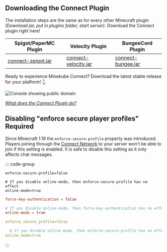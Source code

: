 ## Downloading the Connect Plugin

The installation steps are the same as for every other Minecraft plugin
_(Download jar, put in plugins folder, start server)_. Download the Connect plugin right here!

| <VPBadge>Spigot/PaperMC Plugin</VPBadge>                                                                   | <VPBadge>Velocity Plugin</VPBadge>                                                                             | <VPBadge>BungeeCord Plugin</VPBadge>                                                                       |
|------------------------------------------------------------------------------------------------------------|----------------------------------------------------------------------------------------------------------------|------------------------------------------------------------------------------------------------------------|
| [connect-spigot.jar](https://github.com/minekube/connect-java/releases/download/latest/connect-spigot.jar) | [connect-velocity.jar](https://github.com/minekube/connect-java/releases/download/latest/connect-velocity.jar) | [connect-bungee.jar](https://github.com/minekube/connect-java/releases/download/latest/connect-bungee.jar) |

Ready to experience Minekube Connect? Download the latest stable release for your platform!
:point_up_2:

![Console showing public domain](/images/terminal-log.png)

[_What does the Connect Plugin do?_](/guide/#the-connect-plugin)

## Disabling "enforce secure player profiles" <VPBadge type='danger'>Required</VPBadge>

Since Minecraft 1.19 the `enforce-secure-profile` property was introduced.
Players joining through the [Connect Network](/guide/#the-connect-network) to your server won't be able to join if this
setting
is enabled. It is safe to disable this setting as it only affects chat messages.

::: code-group

```properties [server.properties <VPBadge>Spigot/PaperMC</VPBadge>]
enforce-secure-profile=false

# If you disable online-mode, then enforce-secure-profile has no effect
online-mode=true
```

```toml [velocity.toml <VPBadge>Velocity</VPBadge>]
force-key-authentication = false

# If you disable online-mode, then force-key-authentication has no effect
online-mode = true
```

```yaml [config.yml <VPBadge>BungeeCord</VPBadge>]
enforce_secure_profile=false

  # If you disable online-mode, then enforce-secure-profile has no effect
online_mode=true
```

:::
